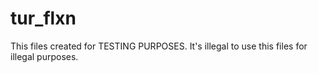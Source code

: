 # tur_flxn
This files created for TESTING PURPOSES.
It's illegal to use this files for illegal purposes.
